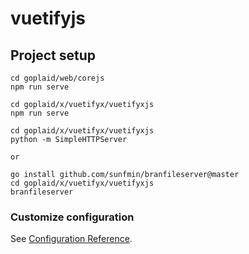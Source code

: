 # vuetifyjs

## Project setup
```
cd goplaid/web/corejs
npm run serve

cd goplaid/x/vuetifyx/vuetifyxjs
npm run serve

cd goplaid/x/vuetifyx/vuetifyxjs
python -m SimpleHTTPServer

or

go install github.com/sunfmin/branfileserver@master
cd goplaid/x/vuetifyx/vuetifyxjs
branfileserver

```


### Customize configuration
See [Configuration Reference](https://cli.vuejs.org/config/).
